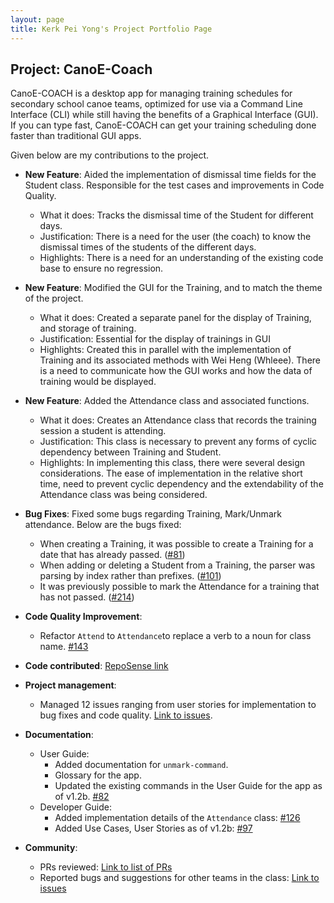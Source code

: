 ```yaml
---
layout: page
title: Kerk Pei Yong's Project Portfolio Page
---
```


## Project: CanoE-Coach

CanoE-COACH is a desktop app for managing training schedules for secondary school canoe teams, optimized for use via a Command Line Interface (CLI) while still having the benefits of a Graphical Interface (GUI).
If you can type fast, CanoE-COACH can get your training scheduling done faster than traditional GUI apps.

Given below are my contributions to the project.

* **New Feature**: Aided the implementation of dismissal time fields for the Student class.
Responsible for the test cases and improvements in Code Quality.
  * What it does: Tracks the dismissal time of the Student for different days.
  * Justification: There is a need for the user (the coach) to know the dismissal times of the students of the different days.
  * Highlights: There is a need for an understanding of the existing code base to ensure no regression.

* **New Feature**: Modified the GUI for the Training, and to match the theme of the project.
  * What it does: Created a separate panel for the display of Training, and storage of training.
  * Justification: Essential for the display of trainings in GUI
  * Highlights: Created this in parallel with the implementation of Training and its associated methods with Wei Heng (Whleee).
  There is a need to communicate how the GUI works and how the data of training would be displayed.

* **New Feature**: Added the Attendance class and associated functions.
  * What it does: Creates an Attendance class that records the training session a student is attending.
  * Justification: This class is necessary to prevent any forms of cyclic dependency between Training and Student.
  * Highlights: In implementing this class, there were several design considerations. The ease of implementation in the relative short time, need to prevent cyclic dependency and the extendability of the Attendance class was being considered.

* **Bug Fixes**: Fixed some bugs regarding Training, Mark/Unmark attendance. Below are the bugs fixed:
  * When creating a Training, it was possible to create a Training for a date that has already passed. ([#81](https://github.com/AY2021S1-CS2103-F10-1/tp/pull/81))
  * When adding or deleting a Student from a Training, the parser was parsing by index rather than prefixes. ([#101](https://github.com/AY2021S1-CS2103-F10-1/tp/pull/101))
  * It was previously possible to mark the Attendance for a training that has not passed. ([#214](https://github.com/AY2021S1-CS2103-F10-1/tp/pull/214))

* **Code Quality Improvement**:
  * Refactor `Attend` to `Attendance`to replace a verb to a noun for class name. [#143](https://github.com/AY2021S1-CS2103-F10-1/tp/pull/143)

* **Code contributed**: [RepoSense link](https://nus-cs2103-ay2021s1.github.io/tp-dashboard/#breakdown=true&search=kerkpy&sort=groupTitle&sortWithin=title&since=2020-08-14&timeframe=commit&mergegroup=&groupSelect=groupByRepos&checkedFileTypes=docs~functional-code~test-code~other)

* **Project management**:
  * Managed 12 issues ranging from user stories for implementation to bug fixes and code quality. [Link to issues](https://github.com/AY2021S1-CS2103-F10-1/tp/issues?q=is%3Aissue+is%3Aclosed+assignee%3Asudogene).

* **Documentation**:
  * User Guide:
    * Added documentation for `unmark-command`.
    * Glossary for the app.
    * Updated the existing commands in the User Guide for the app as of v1.2b. [#82](https://github.com/AY2021S1-CS2103-F10-1/tp/pull/82)
  * Developer Guide:
    * Added implementation details of the `Attendance` class: [#126](https://github.com/AY2021S1-CS2103-F10-1/tp/pull/126)
    * Added Use Cases, User Stories as of v1.2b: [#97](https://github.com/AY2021S1-CS2103-F10-1/tp/pull/97)

* **Community**:
  * PRs reviewed: [Link to list of PRs](https://github.com/AY2021S1-CS2103-F10-1/tp/pulls?q=is%3Apr+is%3Aclosed+reviewed-by%3Akerkpy+)
  * Reported bugs and suggestions for other teams in the class: [Link to issues](https://github.com/kerkpy/ped/issues)
